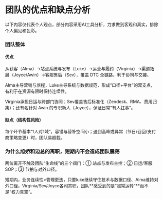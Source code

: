 # 团队的优点和缺点分析

以下内容仅代表个人观点，部分内容采用AI工具分析，力求做到客观和真实，排除个人偏见和色彩。

### 团队整体
#### 优点

从获客（Alma）→站点系统与发布（Luke）→运营与履约（Virginia）→渠道拓展（Joyce/Awin）→客服售后（Sev），覆盖 DTC 全链路，利于协同与交接。

Alma主导营销与旅程，Luke主导系统与数据规范，形成“口径+平台”的双支点，有利于在资源有限时保持连续性。

Virginia承担日运与跨部门协同；Sev覆盖售后标准化（Zendesk、RMA、费用归集）；还有名针对 Awin 的专职新人（Joyce），保证日常“有人扛事”。


#### 缺点（结构性风险）

每个环节基本“1人对1域”，容错与替补空间小；遇到高峰或异常（节日/召回/支付商策略变更）时，团队易超载。

### 为什么旭娇和边总的离职，短期内不会造成团队震荡
两位离开不触及团队“生命线”的三个阀门：① 站点与发布主控；② 日运/客服SOP；③ 节拍与对外口径。

短期内，业务连续性>管理更迭，只要luke继续守住技术与数据口径、Alma维持对外口径，Virginia/Sev/Joyce各司其职，团队**感受到的是“照常运转”**而不是“权力真空”。
